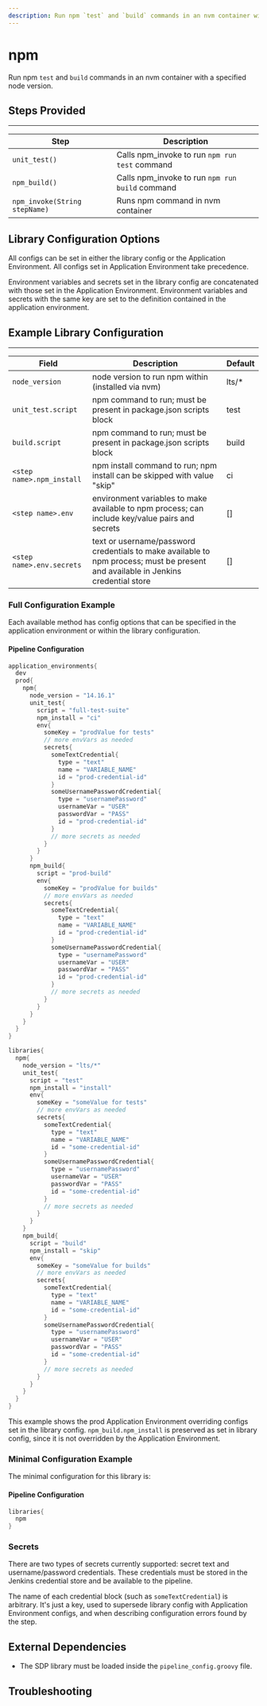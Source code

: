 ```yaml
---
description: Run npm `test` and `build` commands in an nvm container with a specified node version.
---
```


# npm

Run npm `test` and `build` commands in an nvm container with a specified node version.

## Steps Provided

---

| Step | Description |
| ----------- | ----------- |
| ``unit_test()`` | Calls npm_invoke to run `npm run test` command |
| ``npm_build()`` | Calls npm_invoke to run `npm run build` command |
| ``npm_invoke(String stepName)`` | Runs npm command in nvm container |

## Library Configuration Options

All configs can be set in either the library config or the Application Environment. All configs set in Application Environment take precedence.

Environment variables and secrets set in the library config are concatenated with those set in the Application Environment.
Environment variables and secrets with the same key are set to the definition contained in the application environment.

## Example Library Configuration

---

| Field | Description | Default |
| ----------- | ----------- | ----------- |
| ``node_version`` | node version to run npm within (installed via nvm) | lts/* |
| ```unit_test.script``` | npm command to run; must be present in package.json scripts block | test |
| ``build.script`` | npm command to run; must be present in package.json scripts block | build |
| ``<step name>.npm_install`` | npm install command to run; npm install can be skipped with value "skip" | ci |
| ``<step name>.env`` | environment variables to make available to npm process; can include key/value pairs and secrets| [] |
| ``<step name>.env.secrets`` | text or username/password credentials to make available to npm process; must be present and available in Jenkins credential store | [] |

### Full Configuration Example

Each available method has config options that can be specified in the application environment or within the library configuration.

#### Pipeline Configuration

``` groovy
application_environments{
  dev
  prod{
    npm{
      node_version = "14.16.1"
      unit_test{
        script = "full-test-suite"
        npm_install = "ci"
        env{
          someKey = "prodValue for tests"
          // more envVars as needed
          secrets{
            someTextCredential{
              type = "text"
              name = "VARIABLE_NAME"
              id = "prod-credential-id"
            }
            someUsernamePasswordCredential{
              type = "usernamePassword"
              usernameVar = "USER"
              passwordVar = "PASS"
              id = "prod-credential-id"
            }
            // more secrets as needed
          }
        }
      }
      npm_build{
        script = "prod-build"
        env{
          someKey = "prodValue for builds"
          // more envVars as needed
          secrets{
            someTextCredential{
              type = "text"
              name = "VARIABLE_NAME"
              id = "prod-credential-id"
            }
            someUsernamePasswordCredential{
              type = "usernamePassword"
              usernameVar = "USER"
              passwordVar = "PASS"
              id = "prod-credential-id"
            }
            // more secrets as needed
          }
        }
      }
    }
  }
}

libraries{
  npm{
    node_version = "lts/*"
    unit_test{
      script = "test"
      npm_install = "install"
      env{
        someKey = "someValue for tests"
        // more envVars as needed
        secrets{
          someTextCredential{
            type = "text"
            name = "VARIABLE_NAME"
            id = "some-credential-id"
          }
          someUsernamePasswordCredential{
            type = "usernamePassword"
            usernameVar = "USER"
            passwordVar = "PASS"
            id = "some-credential-id"
          }
          // more secrets as needed
        }
      }
    }
    npm_build{
      script = "build"
      npm_install = "skip"
      env{
        someKey = "someValue for builds"
        // more envVars as needed
        secrets{
          someTextCredential{
            type = "text"
            name = "VARIABLE_NAME"
            id = "some-credential-id"
          }
          someUsernamePasswordCredential{
            type = "usernamePassword"
            usernameVar = "USER"
            passwordVar = "PASS"
            id = "some-credential-id"
          }
          // more secrets as needed
        }
      }
    }
  }
}
```

This example shows the prod Application Environment overriding configs set in the library config.
`npm_build.npm_install` is preserved as set in library config, since it is not overridden by the Application Environment.

### Minimal Configuration Example

The minimal configuration for this library is:

#### Pipeline Configuration

``` groovy
libraries{
  npm
}
```

### Secrets

There are two types of secrets currently supported: secret text and username/password credentials.
These credentials must be stored in the Jenkins credential store and be available to the pipeline.

The name of each credential block (such as `someTextCredential`) is arbitrary.
It's just a key, used to supersede library config with Application Environment configs, and when describing configuration errors found by the step.

## External Dependencies

* The SDP library must be loaded inside the `pipeline_config.groovy` file.

## Troubleshooting

